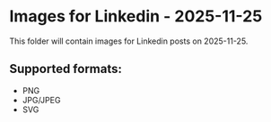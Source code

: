 # Images for Linkedin - 2025-11-25

This folder will contain images for Linkedin posts on 2025-11-25.

## Supported formats:
- PNG
- JPG/JPEG
- SVG
